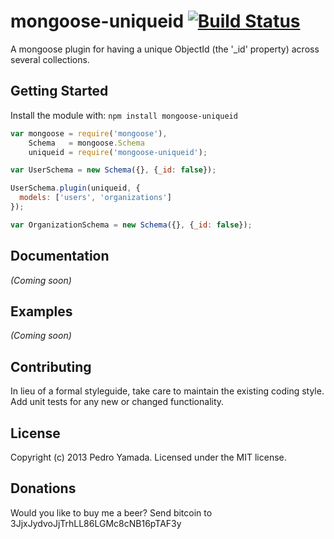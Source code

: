 # mongoose-uniqueid [![Build Status](https://secure.travis-ci.org/yamadapc/mongoose-uniqueid.png?branch=master)](http://travis-ci.org/yamadapc/mongoose-uniqueid)

A mongoose plugin for having a unique ObjectId (the '\_id' property) across
several collections.

## Getting Started
Install the module with: `npm install mongoose-uniqueid`

```javascript
var mongoose = require('mongoose'),
    Schema   = mongoose.Schema
    uniqueid = require('mongoose-uniqueid');

var UserSchema = new Schema({}, {_id: false});

UserSchema.plugin(uniqueid, {
  models: ['users', 'organizations']
});

var OrganizationSchema = new Schema({}, {_id: false});

```

## Documentation
_(Coming soon)_

## Examples
_(Coming soon)_

## Contributing
In lieu of a formal styleguide, take care to maintain the existing coding
style. Add unit tests for any new or changed functionality.

## License
Copyright (c) 2013 Pedro Yamada. Licensed under the MIT license.

## Donations
Would you like to buy me a beer? Send bitcoin to 3JjxJydvoJjTrhLL86LGMc8cNB16pTAF3y
